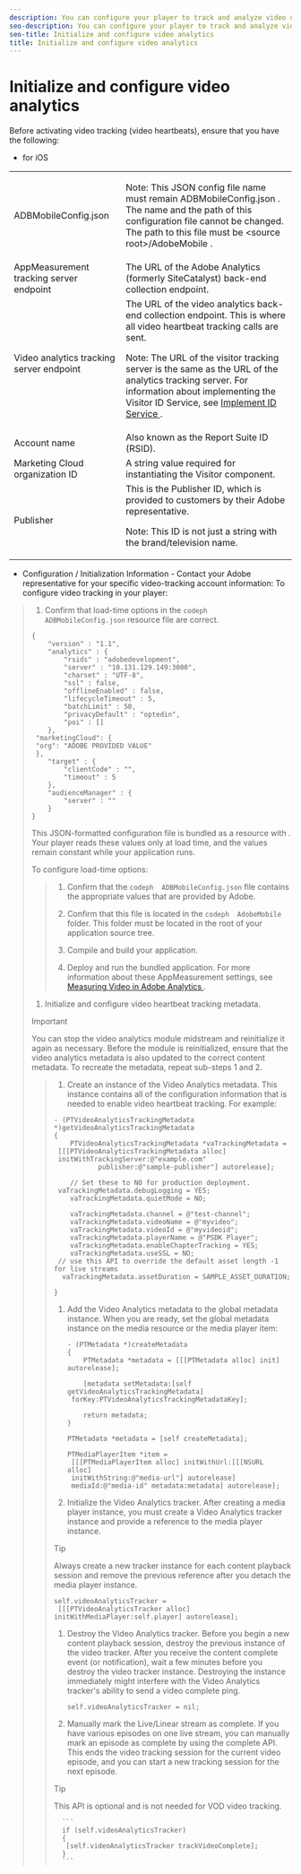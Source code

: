 ```yaml
---
description: You can configure your player to track and analyze video use.
seo-description: You can configure your player to track and analyze video use.
seo-title: Initialize and configure video analytics
title: Initialize and configure video analytics
---
```


# Initialize and configure video analytics

Before activating video tracking (video heartbeats), ensure that you have the following:

* for iOS
<table id="table_3565328ABBEE4605A92EAE1ADE5D6F84"> 
 <tgroup cols="2"> 
  <colspec colnum="1" colname="col1" colwidth="1.00*" /> 
  <colspec colnum="2" colname="col2" colwidth="1.92*" /> 
  <tbody> 
   <tr> 
    <td colname="col1"> <span class="filepath"> ADBMobileConfig.json </span> </td> 
    <td colname="col2"> <p type="important">Note:  This JSON config file name must remain <span class="codeph"> ADBMobileConfig.json </span>. The name and the path of this configuration file cannot be changed. The path to this file must be <span class="codeph"> &lt;source root&gt;/AdobeMobile </span>. </p> </td> 
   </tr> 
   <tr> 
    <td colname="col1"> <span class="codeph"> AppMeasurement </span> tracking server endpoint </td> 
    <td colname="col2"> The URL of the Adobe Analytics (formerly SiteCatalyst) back-end collection endpoint. </td> 
   </tr> 
   <tr> 
    <td colname="col1"> Video analytics tracking server endpoint </td> 
    <td colname="col2"> The URL of the video analytics back-end collection endpoint. This is where all video heartbeat tracking calls are sent. <p type="tip">Note:  The URL of the visitor tracking server is the same as the URL of the analytics tracking server. For information about implementing the Visitor ID Service, see <a href="https://marketing.adobe.com/resources/help/en_US/mcvid/mcvid-setup-target.html" format="html" scope="external"> Implement ID Service </a>. </p> </td> 
   </tr> 
   <tr> 
    <td colname="col1"> Account name </td> 
    <td colname="col2"> Also known as the Report Suite ID (RSID). </td> 
   </tr> 
   <tr> 
    <td colname="col1"> Marketing Cloud organization ID </td> 
    <td colname="col2"> A string value required for instantiating the Visitor component. </td> 
   </tr> 
   <tr> 
    <td colname="col1"> Publisher </td> 
    <td colname="col2"> This is the Publisher ID, which is provided to customers by their Adobe representative. <p type="tip">Note:  This ID is not just a string with the brand/television name. </p> </td> 
   </tr> 
  </tbody> 
 </tgroup> 
</table>

* Configuration / Initialization Information - Contact your Adobe representative for your specific video-tracking account information:
To configure video tracking in your player:

>1. Confirm that load-time options in the `codeph  ADBMobileConfig.json` resource file are correct.
>   ```
>   { 
>       "version" : "1.1", 
>       "analytics" : { 
>           "rsids" : "adobedevelopment", 
>           "server" : "10.131.129.149:3000", 
>           "charset" : "UTF-8", 
>           "ssl" : false, 
>           "offlineEnabled" : false, 
>           "lifecycleTimeout" : 5, 
>           "batchLimit" : 50, 
>           "privacyDefault" : "optedin", 
>           "poi" : [] 
>       }, 
>    "marketingCloud": { 
>    "org": "ADOBE PROVIDED VALUE" 
>    }, 
>       "target" : { 
>           "clientCode" : "", 
>           "timeout" : 5 
>       }, 
>       "audienceManager" : { 
>           "server" : "" 
>       } 
>   }
>   ```
>   This JSON-formatted configuration file is bundled as a resource with . Your player reads these values only at load time, and the values remain constant while your application runs.
>   
>   To configure load-time options:
>   
>   
>   >1. Confirm that the `codeph  ADBMobileConfig.json` file contains the appropriate values that are provided by Adobe.
>   >   
>   >1. Confirm that this file is located in the `codeph  AdobeMobile` folder.
>   >   This folder must be located in the root of your application source tree.
>   >   
>   >1. Compile and build your application.
>   >   
>   >1. Deploy and run the bundled application.
>   >   For more information about these AppMeasurement settings, see[ Measuring Video in Adobe Analytics ](https://marketing.adobe.com/resources/help/en_US/sc/appmeasurement/video/).
>   >   
>   >   
>   
>1. Initialize and configure video heartbeat tracking metadata.
>   >[!IMPORTANT]
>   >
>   >You can stop the video analytics module midstream and reinitialize it again as necessary. Before the module is reinitialized, ensure that the video analytics metadata is also updated to the correct content metadata. To recreate the metadata, repeat sub-steps 1 and 2.
>   
>   >1. Create an instance of the Video Analytics metadata.
>   >   This instance contains all of the configuration information that is needed to enable video heartbeat tracking. For example:
>   >   ```
>   >   - (PTVideoAnalyticsTrackingMetadata *)getVideoAnalyticsTrackingMetadata 
>   >   { 
>   >       PTVideoAnalyticsTrackingMetadata *vaTrackingMetadata = 
>   >    [[[PTVideoAnalyticsTrackingMetadata alloc] 
>   >    initWithTrackingServer:@"example.com" 
>   >              publisher:@"sample-publisher"] autorelease]; 
>   >    
>   >       // Set these to NO for production deployment. 
>   >    vaTrackingMetadata.debugLogging = YES; 
>   >       vaTrackingMetadata.quietMode = NO; 
>   >    
>   >       vaTrackingMetadata.channel = @"test-channel"; 
>   >       vaTrackingMetadata.videoName = @"myvideo"; 
>   >       vaTrackingMetadata.videoId = @"myvideoid"; 
>   >       vaTrackingMetadata.playerName = @"PSDK Player"; 
>   >       vaTrackingMetadata.enableChapterTracking = YES; 
>   >       vaTrackingMetadata.useSSL = NO; 
>   >    // use this API to override the default asset length -1 for live streams 
>   >     vaTrackingMetadata.assetDuration = SAMPLE_ASSET_DURATION; 
>   >       
>   >   }
>   >   ```
>   >   
>   >   
>   >1. Add the Video Analytics metadata to the global metadata instance.
>   >   When you are ready, set the global metadata instance on the media resource or the media player item:
>   >       
>   >       ```
>   >       - (PTMetadata *)createMetadata 
>   >       { 
>   >           PTMetadata *metadata = [[[PTMetadata alloc] init] autorelease]; 
>   >             
>   >           [metadata setMetadata:[self getVideoAnalyticsTrackingMetadata] 
>   >        forKey:PTVideoAnalyticsTrackingMetadataKey]; 
>   >             
>   >           return metadata; 
>   >       } 
>   >         
>   >       PTMetadata *metadata = [self createMetadata]; 
>   >         
>   >       PTMediaPlayerItem *item = 
>   >        [[[PTMediaPlayerItem alloc] initWithUrl:[[[NSURL alloc] 
>   >        initWithString:@"media-url"] autorelease] 
>   >        mediaId:@"media-id" metadata:metadata] autorelease];
>   >       ```
>   >       
>   >   
>   >1. Initialize the Video Analytics tracker.
>   >   After creating a media player instance, you must create a Video Analytics tracker instance and provide a reference to the media player instance.
>   >   >[!TIP]
>   >   >
>   >   >Always create a new tracker instance for each content playback session and remove the previous reference after you detach the media player instance.
>   >   ```
>   >   self.videoAnalyticsTracker = 
>   >    [[[PTVideoAnalyticsTracker alloc] initWithMediaPlayer:self.player] autorelease];
>   >   ```
>   >   
>   >   
>   >1. Destroy the Video Analytics tracker.
>   >   Before you begin a new content playback session, destroy the previous instance of the video tracker. After you receive the content complete event (or notification), wait a few minutes before you destroy the video tracker instance. Destroying the instance immediately might interfere with the Video Analytics tracker's ability to send a video complete ping.
>   >       
>   >       ```
>   >       self.videoAnalyticsTracker = nil;
>   >       ```
>   >       
>   >   
>   >1. Manually mark the Live/Linear stream as complete.
>   >   If you have various episodes on one live stream, you can manually mark an episode as complete by using the complete API. This ends the video tracking session for the current video episode, and you can start a new tracking session for the next episode.
>   >   >[!TIP]
>   >   >
>   >   >This API is optional and is not needed for VOD video tracking.
>   >   
>   >       
>   >       ```
>   >       if (self.videoAnalyticsTracker) 
>   >       { 
>   >        [self.videoAnalyticsTracker trackVideoComplete]; 
>   >       }
>   >       ```
>   >       
>   >   
>   >   
>   
>   
